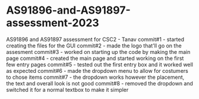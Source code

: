 # AS91896-and-AS91897-assessment-2023
AS91896 and AS91897 assessment for CSC2 - Tanav 
commit#1 - started creating the files for the GUI
commit#2 - made the logo that'll go on the assesment 
commit#3 - worked on starting up the code by making the main page
commit#4 - created the main page and started working on the first few entry pages 
commit#5 - tested out the first entry box and it worked well as expected
commit#6 - made the dropdown menu to allow for costumers to chose items 
commit#7 - the dropdown works however the placement, the text and overall look is not good
commit#8 - removed the dropdown and switched it for a normal textbox to make it simpler 
